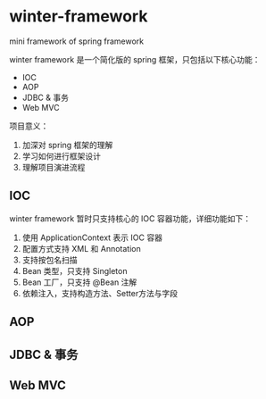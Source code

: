 # winter-framework
mini framework of spring framework

winter framework 是一个简化版的 spring 框架，只包括以下核心功能：
* IOC
* AOP
* JDBC & 事务
* Web MVC

项目意义：
1. 加深对 spring 框架的理解
2. 学习如何进行框架设计
3. 理解项目演进流程

## IOC
winter framework 暂时只支持核心的 IOC 容器功能，详细功能如下：
1. 使用 ApplicationContext 表示 IOC 容器
2. 配置方式支持 XML 和 Annotation
3. 支持按包名扫描
4. Bean 类型，只支持 Singleton
5. Bean 工厂，只支持 @Bean 注解
6. 依赖注入，支持构造方法、Setter方法与字段

## AOP

## JDBC & 事务

## Web MVC
